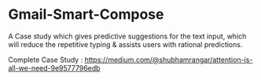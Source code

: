 # Gmail-Smart-Compose
A Case study which gives predictive suggestions for the text input, which will reduce the repetitive typing &amp; assists users with rational predictions.

Complete Case Study :
https://medium.com/@shubhamrangar/attention-is-all-we-need-9e9577796edb
